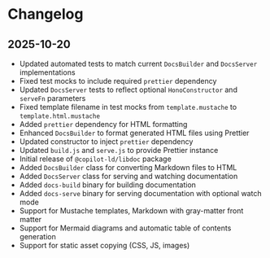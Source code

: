 # Changelog

## 2025-10-20

- Updated automated tests to match current `DocsBuilder` and `DocsServer`
  implementations
- Fixed test mocks to include required `prettier` dependency
- Updated `DocsServer` tests to reflect optional `HonoConstructor` and `serveFn`
  parameters
- Fixed template filename in test mocks from `template.mustache` to
  `template.html.mustache`
- Added `prettier` dependency for HTML formatting
- Enhanced `DocsBuilder` to format generated HTML files using Prettier
- Updated constructor to inject `prettier` dependency
- Updated `build.js` and `serve.js` to provide Prettier instance
- Initial release of `@copilot-ld/libdoc` package
- Added `DocsBuilder` class for converting Markdown files to HTML
- Added `DocsServer` class for serving and watching documentation
- Added `docs-build` binary for building documentation
- Added `docs-serve` binary for serving documentation with optional watch mode
- Support for Mustache templates, Markdown with gray-matter front matter
- Support for Mermaid diagrams and automatic table of contents generation
- Support for static asset copying (CSS, JS, images)

